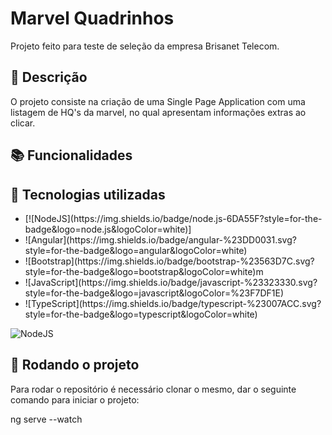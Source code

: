 # Marvel Quadrinhos

Projeto feito para teste de seleção da empresa Brisanet Telecom.

## 📝 Descrição

O projeto consiste na criação de uma Single Page Application com uma listagem de HQ's da marvel, no qual apresentam informações extras ao clicar.

## 📚 Funcionalidades

## 🔧 Tecnologias utilizadas

<ul>
  <li>[![NodeJS](https://img.shields.io/badge/node.js-6DA55F?style=for-the-badge&logo=node.js&logoColor=white)]</li>
  <li>![Angular](https://img.shields.io/badge/angular-%23DD0031.svg?style=for-the-badge&logo=angular&logoColor=white)</li>
  <li>![Bootstrap](https://img.shields.io/badge/bootstrap-%23563D7C.svg?style=for-the-badge&logo=bootstrap&logoColor=white)m</li>
  <li>![JavaScript](https://img.shields.io/badge/javascript-%23323330.svg?style=for-the-badge&logo=javascript&logoColor=%23F7DF1E)</li>
  <li>![TypeScript](https://img.shields.io/badge/typescript-%23007ACC.svg?style=for-the-badge&logo=typescript&logoColor=white)</li>
</ul>

![NodeJS](https://img.shields.io/badge/node.js-6DA55F?style=for-the-badge&logo=node.js&logoColor=white)




## 🚀 Rodando o projeto

Para rodar o repositório é necessário clonar o mesmo, dar o seguinte comando para iniciar o projeto:

ng serve --watch

